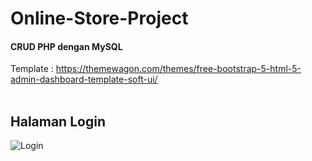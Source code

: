 # Online-Store-Project
<h4>CRUD PHP dengan MySQL</h4>

Template : https://themewagon.com/themes/free-bootstrap-5-html-5-admin-dashboard-template-soft-ui/
<br><br>

<h2>Halaman Login</h2>

![Login](https://user-images.githubusercontent.com/65702027/140840770-f0db153c-b28a-450a-97f5-26be33ef83e2.png)
